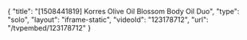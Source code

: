 {
    "title": "[1508441819] Korres Olive Oil   Blossom Body Oil Duo",
    "type": "solo",
    "layout": "iframe-static",
    "videoId": "123178712",
    "url": "\/tvpembed\/123178712"
}